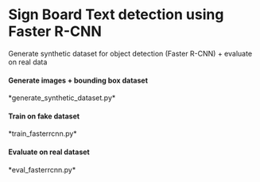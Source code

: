 # Sign Board Text detection using Faster R-CNN
Generate synthetic dataset for object detection (Faster R-CNN) + evaluate on real data


#### Generate images + bounding box dataset
\*generate_synthetic_dataset.py\*

#### Train on fake dataset
\*train_fasterrcnn.py\*

#### Evaluate on real dataset
\*eval_fasterrcnn.py\*
